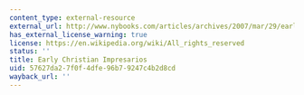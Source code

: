 ```yaml
---
content_type: external-resource
external_url: http://www.nybooks.com/articles/archives/2007/mar/29/early-christian-impresarios/?pagination=false
has_external_license_warning: true
license: https://en.wikipedia.org/wiki/All_rights_reserved
status: ''
title: Early Christian Impresarios
uid: 57627da2-7f0f-4dfe-96b7-9247c4b2d8cd
wayback_url: ''
---
```


